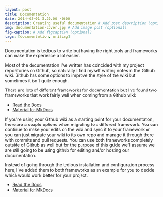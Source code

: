 ```yaml
---
layout: post
title: Documentation
date: 2014-02-01 5:30:00 -0800
description: Creating useful documentation # Add post description (optional)
img: documentation-cover.jpg # Add image post (optional)
fig-caption: # Add figcaption (optional)
tags: [documentation, writing]
---
```


Documentation is tedious to write but having the right tools and frameworks can make the experience a lot easier. 

Most of the documentation I've written has coincided with my project repositories on Github, so naturally I find myself writing notes in the Github wiki. Github has some options to improve the style of the wiki but sometimes it isn't quite enough. 

There are lots of different frameworks for documentation but I've found two frameworks that work fairly well when coming from a Github wiki:

- [Read the Docs](https://readthedocs.org/)
- [Material for MkDocs](https://squidfunk.github.io/mkdocs-material/)

If you're using your Github wiki as a starting point for your documentation, there are a couple options when migrating to a different framework. You can continue to make your edits on the wiki and sync it to your framework or you can just migrate your wiki to its own repo and manage it through there with commits and pull requests. You can use both frameworks completely outside of Github as well but for the purpose of this guide we'll assume we are still going to be using github for editing and/or hosting our documentation.

Instead of going through the tedious installation and configuration process here, I've added them to both frameworks as an example for you to decide which would work better for your project.

- [Read the Docs](https://anthonyblackham.com/readthedocs)
- [Material for MkDocs](https://anthonyblackham.com/mkdocs-material)

